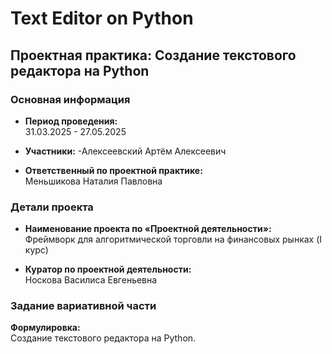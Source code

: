 # Text Editor on Python

## Проектная практика: Создание текстового редактора на Python

### Основная информация
- **Период проведения:**  
  31.03.2025 - 27.05.2025

- **Участники:**
  -Алексеевский Артём Алексеевич

- **Ответственный по проектной практике:**  
  Меньшикова Наталия Павловна

### Детали проекта
- **Наименование проекта по «Проектной деятельности»:**  
  Фреймворк для алгоритмической торговли на финансовых рынках (I курс)

- **Куратор по проектной деятельности:**  
  Носкова Василиса Евгеньевна

### Задание вариативной части
**Формулировка:**  
Создание текстового редактора на Python.

